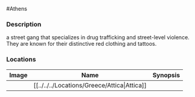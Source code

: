 #Athens 
### Description
a street gang that specializes in drug trafficking and street-level violence. They are known for their distinctive red clothing and tattoos.

### Locations

| Image | Name   | Synopsis |
| ----- | ------ | -------- |
|       | [[../../../Locations/Greece/Attica\|Attica]] |          |
